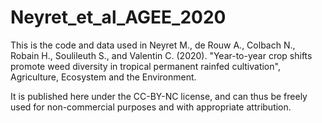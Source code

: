 # Neyret_et_al_AGEE_2020
This is the code and data used in Neyret M., de Rouw A., Colbach N., Robain H., Soulileuth S., and Valentin C. (2020). "Year-to-year crop shifts promote weed diversity in tropical permanent rainfed cultivation", Agriculture, Ecosystem and the Environment.

It is published here under the CC-BY-NC license, and can thus be freely used for non-commercial purposes and with appropriate attribution.
